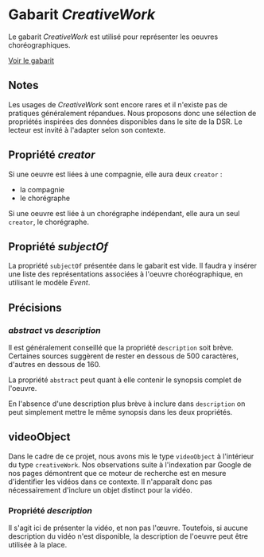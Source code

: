 # Gabarit _CreativeWork_

Le gabarit _CreativeWork_ est utilisé pour représenter les oeuvres choréographiques.

[Voir le gabarit](creative_work.json)

## Notes

Les usages de _CreativeWork_ sont encore rares et il n'existe pas de pratiques généralement répandues. Nous proposons donc une sélection de propriétés inspirées des données disponibles dans le site de la DSR. Le lecteur est invité à l'adapter selon son contexte.

## Propriété _creator_

Si une oeuvre est liées à une compagnie, elle aura deux `creator` :
- la compagnie
- le chorégraphe

Si une oeuvre est liée à un chorégraphe indépendant, elle aura un seul `creator`, le chorégraphe.

## Propriété _subjectOf_

La propriété ``subjectOf`` présentée dans le gabarit est vide. Il faudra y insérer une liste des représentations associées à l'oeuvre choréographique, en utilisant le modèle _Event_.

## Précisions

### _abstract_ vs _description_

Il est généralement conseillé que la propriété ``description`` soit brève. Certaines sources suggèrent de rester en dessous de 500 caractères, d'autres en dessous de 160.

La propriété ``abstract`` peut quant à elle contenir le synopsis complet de l'oeuvre.

En l'absence d'une description plus brève à inclure dans ``description`` on peut simplement mettre le même synopsis dans les deux propriétés.

## videoObject

Dans le cadre de ce projet, nous avons mis le type `videoObject` à l'intérieur du type `creativeWork`. Nos observations suite à l'indexation par Google de nos pages démontrent que ce moteur de recherche est en mesure d'identifier les vidéos dans ce contexte. Il n'apparaît donc pas nécessairement d'inclure un objet distinct pour la vidéo.

### Propriété _description_

Il s'agit ici de présenter la vidéo, et non pas l'œuvre. Toutefois, si aucune description du vidéo n'est disponible, la description de l'oeuvre peut être utilisée à la place.
